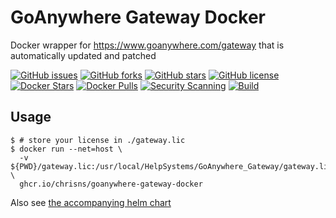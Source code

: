 # GoAnywhere Gateway Docker

Docker wrapper for https://www.goanywhere.com/gateway that is automatically updated and patched

[![GitHub issues](https://img.shields.io/github/issues/chrisns/goanywhere-gateway-docker.svg)](https://github.com/chrisns/goanywhere-gateway-docker/issues)
[![GitHub forks](https://img.shields.io/github/forks/chrisns/goanywhere-gateway-docker.svg)](https://github.com/chrisns/goanywhere-gateway-docker/network)
[![GitHub stars](https://img.shields.io/github/stars/chrisns/goanywhere-gateway-docker.svg)](https://github.com/chrisns/goanywhere-gateway-docker/stargazers)
[![GitHub license](https://img.shields.io/badge/license-MIT-blue.svg)](https://raw.githubusercontent.com/chrisns/goanywhere-gateway-docker/master/LICENSE)
[![Docker Stars](https://img.shields.io/docker/stars/chrisns/goanywhere-gateway-docker.svg)](https://hub.docker.com/r/chrisns/goanywhere-gateway-docker)
[![Docker Pulls](https://img.shields.io/docker/pulls/chrisns/goanywhere-gateway-docker.svg)](https://hub.docker.com/r/chrisns/goanywhere-gateway-docker)
[![Security Scanning](https://github.com/chrisns/goanywhere-gateway-docker/actions/workflows/security.yml/badge.svg)](https://github.com/chrisns/goanywhere-gateway-docker/actions/workflows/security.yml)
[![Build](https://github.com/chrisns/goanywhere-gateway-docker/actions/workflows/ci.yml/badge.svg)](https://github.com/chrisns/goanywhere-gateway-docker/actions/workflows/ci.yml)

## Usage

```shell
$ # store your license in ./gateway.lic
$ docker run --net=host \
  -v ${PWD}/gateway.lic:/usr/local/HelpSystems/GoAnywhere_Gateway/gateway.lic \
  ghcr.io/chrisns/goanywhere-gateway-docker
```

Also see [the accompanying helm chart](https://github.com/chrisns/goanywhere-gateway-helmchart)
